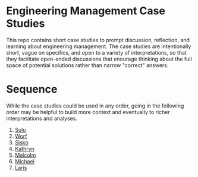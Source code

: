 # Engineering Management Case Studies
This repo contains short case studies to prompt discussion, reflection, and learning about engineering management. The case studies are intentionally short, vague on specifics, and open to a variety of interpretations, so that they facilitate open-ended discussions that enourage thinking about the full space of potential solutions rather than narrow "correct" answers.

# Sequence
While the case studies could be used in any order, going in the following order may be helpful to build more context and eventually to richer interpretations and analyses.
1. [Sulu](1-sulu.md)
2. [Worf](2-worf.md)
3. [Sisko](3-sisko.md)
4. [Kathryn](4-kathryn.md)
5. [Malcolm](5-malcolm.md)
6. [Michael](6-michael.md)
7. [Laris](7-laris.md)
